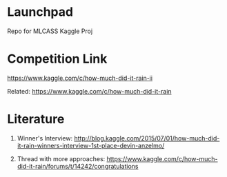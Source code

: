 # Launchpad
Repo for MLCASS Kaggle Proj

# Competition Link
https://www.kaggle.com/c/how-much-did-it-rain-ii

Related: https://www.kaggle.com/c/how-much-did-it-rain

# Literature

1. Winner's Interview: http://blog.kaggle.com/2015/07/01/how-much-did-it-rain-winners-interview-1st-place-devin-anzelmo/

2. Thread with more approaches: https://www.kaggle.com/c/how-much-did-it-rain/forums/t/14242/congratulations


